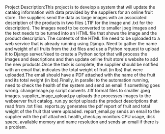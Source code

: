 Project Description:This project is to develop a system that will update the catalog information with data provided by the suppliers for an online fruit store. The suppliers send the data as large images with an associated description of the products in two files (.TIF for the image and .txt for the description). The images need to be converted to smaller jpeg images and the text needs to be turned into an HTML file that shows the image and the product description. The contents of the HTML file need to be uploaded to a web service that is already running using Django. Need to gather the name and weight of all fruits from the .txt files and use a Python request to upload it to Django server.Need to create a Python script that will process the images and descriptions and then update  online fruit store's website to add the new products.Once the task is complete, the supplier should be notified with an email that indicates the total weight of fruit (in lbs) that were uploaded.The email should have a PDF attached with the name of the fruit and its total weight (in lbs).Finally, in parallel to the automation running, need to check the health of the system and send an email if something goes wrong.
changeImage.py script converts .tiff format files to smaller .jpeg images.
supplier_image_upload.py uploads the processes images to the webserver fruit catalog.
run.py script uploads the product descriptions that read from .txt files.
reports.py generates the pdf report of fruit and total weight of the fruit that were uploaded.
report_email.py sends an email to the supplier with the pdf attached.
health_check.py monitors CPU usage, disk space, available memory and name resolution and sends an email if there is a problem.
